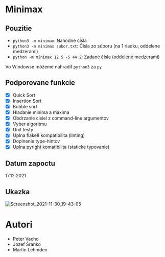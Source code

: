 # Minimax

## Pouzitie

- `python3 -m minimax`: Nahodné čísla
- `python3 -m minimax subor.txt`: Čísla zo súboru (na 1 riadku, oddelene medzerami)
- `python -m minimax 12 5 -5 44 2`: Zadané čísla (oddelené medzerami)

Vo Windowse môžeme nahradiť `python3` za `py`

## Podporovane funkcie

- [x] Quick Sort
- [x] Insertion Sort
- [x] Bubble sort
- [x] Hladanie minima a maxima
- [x] Obdrzanie cisiel z command-line argumentov
- [x] Vyber algoritmu
- [X] Unit testy
- [x] Uplna flake8 kompatibilita (linting)
- [x] Doplnenie type-hintov
- [x] Uplna pyright komatibilita (staticke typovanie)

## Datum zapoctu

17.12.2021

## Ukazka

![Screenshot_2021-11-30_19-43-05](https://user-images.githubusercontent.com/20902250/144108317-d0fbfc5f-d038-4409-afbe-6552ba84d146.png)
# Autori

- Peter Vacho
- Jozef Šranko
- Martin Lehmden
